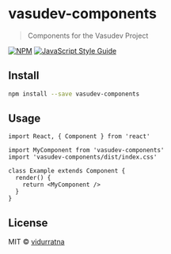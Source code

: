 # vasudev-components

> Components for the Vasudev Project

[![NPM](https://img.shields.io/npm/v/vasudev-components.svg)](https://www.npmjs.com/package/vasudev-components) [![JavaScript Style Guide](https://img.shields.io/badge/code_style-standard-brightgreen.svg)](https://standardjs.com)

## Install

```bash
npm install --save vasudev-components
```

## Usage

```tsx
import React, { Component } from 'react'

import MyComponent from 'vasudev-components'
import 'vasudev-components/dist/index.css'

class Example extends Component {
  render() {
    return <MyComponent />
  }
}
```

## License

MIT © [vidurratna](https://github.com/vidurratna)
